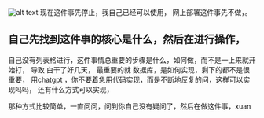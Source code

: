 ![alt text](image.png)
现在这件事先停止，我自己已经可以使用，
网上部署这件事先不做，。
## 自己先找到这件事的核心是什么，然后在进行操作，
自己没有列表格进行，这件事情总重要的步骤是什么，如何做，而不是一上来就开始打，
导致 白干了好几天，
    最重要的就  数据库，是如何实现，剩下的都不是很重要，
    用chatgpt ，你不要着急用代码实现，而是不断地反复的问，这样可以实现吗吗，
还有什么方式可以实现，

那种方式比较简单，一直问问，问到你自己没有疑问了，然后在做这件事，xuan